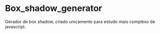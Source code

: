 # Box_shadow_generator
Gerador de box shadow, criado unicamente para estudo mais complexo de javascript.
